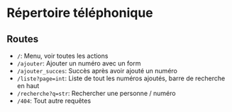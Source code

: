 # Répertoire téléphonique

## Routes

- `/`: Menu, voir toutes les actions
- `/ajouter`: Ajouter un numéro avec un form
- `/ajouter_succes`: Succès après avoir ajouté un numéro
- `/liste?page=int`: Liste de tout les numéros ajoutés, barre de recherche en haut
- `/recherche?q=str`: Rechercher une personne / numéro
- `/404`: Tout autre requêtes
